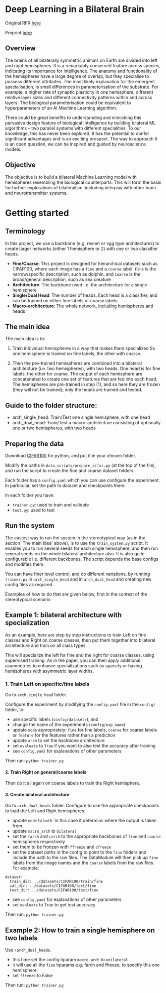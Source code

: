 # Deep Learning in a Bilateral Brain

Original RFR [here](https://wba-initiative.org/en/research/rfr/rfr-left-and-right-nn/)

Preprint [here](https://arxiv.org/abs/2209.06862)

## Overview

The brains of all bilaterally symmetric animals on Earth are divided into left and right hemispheres. It is a remarkably conserved feature across species, indicating its importance for intelligence. The anatomy and functionality of the hemispheres have a large degree of overlap, but they specialise to possess different attributes. The most likely explanation for the emergent specialisation, is small differences in parameterisation of the substrate. For example, a higher rate of synaptic plasticity in one hemisphere, different relative layer sizes and different connectivity patterns within and across layers. The biological parameterisation could be equivalent to hyperparameters of an AI Machine Learning algorithm.

There could be great benefits to understanding and mimicking this pervasive design feature of biological intelligence by building bilateral ML algorithms – two parallel systems with different specialities. To our knowledge, this has never been explored. It has the potential to confer significant advantages and is an exciting prospect. The way to approach it is an open question, we can be inspired and guided by neuroscience models.

## Objective

The objective is to build a bilateral Machine Learning model with hemispheres resembling the biological counterparts. This will form the basis for further explorations of bilateralism, including interplay with other brain and neurotransmitter systems.


# Getting started

## Terminology

In this project, we use a backbone (e.g. resnet or vgg type architectures) to create larger networks (either 1 hemisphere or 2) with one or two classifier heads.

- **Fine/Coarse**: This project is designed for hierarchical datasets such as CIFAR100, where each image has a `fine` and a `coarse` label. `Fine` is the narrow/specific description, such as dolphin, and `Coarse` is the broad/general description, such as sea creature
- **Architecture**: The backbone used i.e. the architecture for a single hemisphere
- **Single/Dual Head**: The number of heads. Each head is a classifier, and can be trained on either fine labels or coarse labels
- **Macro-architecture**: The whole network, including hemispheres and heads


## The main idea
The main idea is to:
1) Train individual hemispheres in a way that makes them specialized
So one hemisphere is trained on fine labels, the other with coarse.

2) Then the pre-trained hemispheres are combined into a bilateral architecture (i.e. two hemispheres), with two heads. One head is for fine labels, the other for coarse.
The output of each hemisphere are concatenated to create one set of features that are fed into each head. 
The hemispheres are pre-trained in step (1), and so here they are frozen (they will not be trained); only the heads are trained and tested.


## Guide to the folder structure:
- arch_single_head: Train/Test one single hemisphere, with one head
- arch_dual_head: Train/Test a macro-architecture consisting of optionally one or two hemispheres, with two heads


## Preparing the data

Download [CIFAR100](https://www.cs.toronto.edu/~kriz/cifar.html) for python, and put it in your chosen folder.

Modify the paths in `data_scripts/prepare_cifar.py` (at the top of the file), and run the script to create the fine and coarse dataset folders.

Each folder has a `config.yaml` which you can use configure the experiment.
In particular, set the path to dataset and checkpoints there.

In each folder you have:

- `trainer.py`: used to train and validate
- `test.py`: used to test

## Run the system
The easiest way to run the system in the stereotypical way (as in the section 'The main idea' above), is to use the `train_system.py` script. It enables you to run several seeds for each single hemisphere, and then run several seeds on the whole bilateral architecture also. It is also quite configurable i.e. different backbones.
The script depends the base configs and modifies them.

You can have finer level control, and do different variations, by running `trainer.py` in `arch_single_head` and in `arch_dual_head` and creating new config files as required.

Examples of how to do that are given below, first in the context of the stereotypical scenario


## Example 1: bilateral architecture with specialization

As an example, here are step by step instructions to train Left on fine classes and Right on coarse classes, then put them together into bilateral architecture and train on all class types.

This will specialize the left for fine and the right for coarse classes, using supervised training. As in the paper, you can then apply additional asymmetries to enhance specializations such as sparsity or having hemispheres with asymmetric layer widths.

### 1. Train Left on specific/fine labels

Go to `arch_single_head` folder.

Configure the experiment by modifying the `config.yaml` file in the `config/` folder, to:

- use specific labels (`config/dataset/`), and
- change the name of the experiments (`config/exp_name`) 
- update `mode` appropriately: `fine` for fine labels, `coarse` for coarse labels or `feature` for the features rather than a prediction
- update `arch` to set the backbone architecture
- set `evaluate` to `True` if you want to also test the accuracy after training
- see `config.yaml` for explanations of other parameters

Then run:
``python trainer.py``


#### 2. Train Right on general/coarse labels 

Then do it all again on coarse labels to train the Right hemisphere.

#### 3. Create bilateral architecture

Go to `arch_dual_heads` folder.
Configure to use the appropriate checkpoints to load the Left and Right hemispheres.

- update `mode` to `both`. In this case it determins where the output is taken from.
- update `macro_arch` to `bilateral`
- set the `farch` and `carch` to the appropriate backbones of `fine` and `coarse` hemispheres respectively
- set them to be fronzen with `ffreeze` and `cfreeze`
- set the dataset paths in the config to point to the `fine` folders and include the path to the raw files.
The DataModule will then pick up `fine` labels from the image names and the `coarse` labels from the raw files.
For example:

```
dataset:
  train_dir: ../datasets/CIFAR100/train/fine
  val_dir: ../datasets/CIFAR100/test/fine
  test_dir: ../datasets/CIFAR100/test/fine
```

- see `config.yaml` for explanations of other parameters
- set `evaluate` to True to get test accuracy

Then run:
``python trainer.py``


## Example 2: How to train a single hemisphere on two labels

Use `\arch_dual_heads`. 
- this time set the config hparam `macro_arch` to `unilateral`
- it will use all the `fine` hparams e.g. farch and ffreeze, to specify this one hemisphere
- set `ffreeze` to False

Then run:
``python trainer.py``
